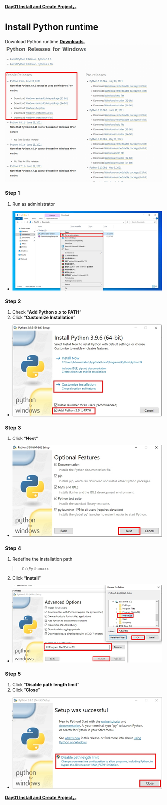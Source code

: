 [**Day01 Install and Create Project。**](https://github.com/AdamXu23/Python/tree/main/Day01%20Install%20and%20Create%20Project)。
# Install Python runtime
 Download Python runtime [**Downloads**](https://www.python.org/downloads/windows/ "在新分頁開啓鏈接")。
 ![](https://github.com/AdamXu23/Python/blob/main/Day01%20Install%20and%20Create%20Project/Install%20Python%20runtime/Image/Python_Downloads_1.jpg)
### Step 1
1.  Run as administrator
*   ![](https://github.com/AdamXu23/Python/blob/main/Day01%20Install%20and%20Create%20Project/Install%20Python%20runtime/Image/Python_Install_1.jpg)
### Step 2
1.  Check “**Add Python x.x to PATH**” 
2.  Click “**Customize Installation**”
*   ![](https://github.com/AdamXu23/Python/blob/main/Day01%20Install%20and%20Create%20Project/Install%20Python%20runtime/Image/Python_Install_2.jpg)
### Step 3
1.   Click “**Next**“
*   ![](https://github.com/AdamXu23/Python/blob/main/Day01%20Install%20and%20Create%20Project/Install%20Python%20runtime/Image/Python_Install_3.jpg)
### Step 4
1.   Redefine the installation path
>       C:\Pythonxxx
>       
2.   Click “**Install**”
*   ![](https://github.com/AdamXu23/Python/blob/main/Day01%20Install%20and%20Create%20Project/Install%20Python%20runtime/Image/Python_Install_4.jpg)
### Step 5
1.   Click “**Disable path length limit**“
2.   Click “**Close**”
*   ![](https://github.com/AdamXu23/Python/blob/main/Day01%20Install%20and%20Create%20Project/Install%20Python%20runtime/Image/Python_Install_5.jpg)

[**Day01 Install and Create Project。**](https://github.com/AdamXu23/Python/tree/main/Day01%20Install%20and%20Create%20Project)。
